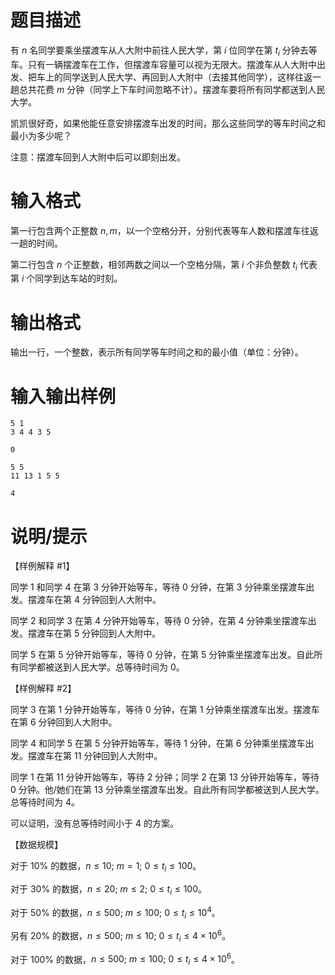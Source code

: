 # 题目描述

有 $n$ 名同学要乘坐摆渡车从人大附中前往人民大学，第 $i$ 位同学在第 $t_i$ 分钟去等车。只有一辆摆渡车在工作，但摆渡车容量可以视为无限大。摆渡车从人大附中出发、把车上的同学送到人民大学、再回到人大附中（去接其他同学），这样往返一趟总共花费 $m$ 分钟（同学上下车时间忽略不计）。摆渡车要将所有同学都送到人民大学。

凯凯很好奇，如果他能任意安排摆渡车出发的时间，那么这些同学的等车时间之和最小为多少呢？

注意：摆渡车回到人大附中后可以即刻出发。

# 输入格式

第一行包含两个正整数 $n, m$，以一个空格分开，分别代表等车人数和摆渡车往返一趟的时间。

第二行包含 $n$ 个正整数，相邻两数之间以一个空格分隔，第 $i$ 个非负整数 $t_i$ 代表第 $i$ 个同学到达车站的时刻。

# 输出格式

输出一行，一个整数，表示所有同学等车时间之和的最小值（单位：分钟）。

# 输入输出样例

```input1
5 1
3 4 4 3 5
```

```output1
0
```

```input2
5 5
11 13 1 5 5
```

```output2
4
```

# 说明/提示

【样例解释 #1】

同学 $1$ 和同学 $4$ 在第 $3$ 分钟开始等车，等待 $0$ 分钟，在第 $3$ 分钟乘坐摆渡车出发。摆渡车在第 $4$ 分钟回到人大附中。

同学 $2$ 和同学 $3$ 在第 $4$ 分钟开始等车，等待 $0$ 分钟，在第 $4$ 分钟乘坐摆渡车出发。摆渡车在第 $5$ 分钟回到人大附中。

同学 $5$ 在第 $5$ 分钟开始等车，等待 $0$ 分钟，在第 $5$ 分钟乘坐摆渡车出发。自此所有同学都被送到人民大学。总等待时间为 $0$。

【样例解释 #2】

同学 $3$ 在第 $1$ 分钟开始等车，等待 $0$ 分钟，在第 $1$ 分钟乘坐摆渡车出发。摆渡车在第 $6$ 分钟回到人大附中。

同学 $4$ 和同学 $5$ 在第 $5$ 分钟开始等车，等待 $1$ 分钟，在第 $6$ 分钟乘坐摆渡车出发。摆渡车在第 $11$ 分钟回到人大附中。

同学 $1$ 在第 $11$ 分钟开始等车，等待 $2$ 分钟；同学 $2$ 在第 $13$ 分钟开始等车，等待 $0$ 分钟。他/她们在第 $13$ 分钟乘坐摆渡车出发。自此所有同学都被送到人民大学。总等待时间为 $4$。

可以证明，没有总等待时间小于 $4$ 的方案。

【数据规模】

对于 $10 \%$ 的数据，$n \leq 10;~m = 1;~0 \leq t_i \leq 100$。

对于 $30 \%$ 的数据，$n \leq 20;~m \leq 2;~0 \leq t_i \leq 100$。

对于 $50 \%$ 的数据，$n \leq 500;~m \leq 100;~0 \leq t_i \leq {10}^4$。

另有 $20 \%$ 的数据，$n \leq 500;~m \leq 10;~0 \leq t_i \leq 4 \times {10}^6$。

对于 $100 \%$ 的数据，$n \leq 500;~m \leq 100;~0 \leq t_i \leq 4 \times {10}^6$。
